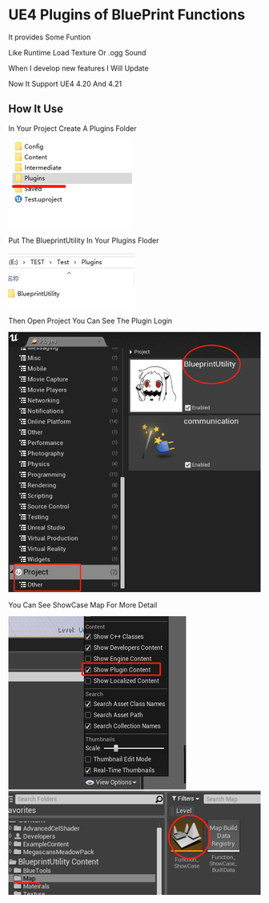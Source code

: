 # UE4 Plugins of BluePrint Functions

It provides Some Funtion 

Like Runtime Load Texture Or .ogg Sound

When I develop new features 
I Will Update

Now It Support UE4 4.20 And 4.21
## How It Use 
  In Your Project Create A Plugins Folder
  
  ![CreateAPluginFolder](https://raw.githubusercontent.com/ecg82465/TESTPlugins/master/Image/CreatPluginsFolder.png)

  Put The BlueprintUtility In Your Plugins Floder
  
  ![PutIn](https://raw.githubusercontent.com/ecg82465/TESTPlugins/master/Image/InPlugins.png)
  
  Then Open Project You Can See The Plugin Login
  
   ![ViewPlugins](https://raw.githubusercontent.com/ecg82465/TESTPlugins/master/Image/ViewPlugins.png)
  
  You Can See ShowCase Map For More Detail
  
  ![ViewPlugins](https://raw.githubusercontent.com/ecg82465/TESTPlugins/master/Image/SeePlugins.png)
  ![ViewPlugins](https://raw.githubusercontent.com/ecg82465/TESTPlugins/master/Image/SeeContent.png)
  
  
